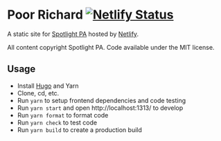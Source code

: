 # Poor Richard [![Netlify Status](https://api.netlify.com/api/v1/badges/0bc95633-f6ac-4e3b-993f-2ec13af97eba/deploy-status)](https://app.netlify.com/sites/poor-richard-spotlightpa/deploys)

A static site for [Spotlight PA](https://www.spotlightpa.org) hosted by [Netlify](https://www.netlify.com/).

All content copyright Spotlight PA. Code available under the MIT license.

## Usage
- Install [Hugo](https://gohugo.io/) and Yarn
- Clone, cd, etc.
- Run `yarn` to setup frontend dependencies and code testing
- Run `yarn start` and open http://localhost:1313/ to develop
- Run `yarn format` to format code
- Run `yarn check` to test code
- Run `yarn build` to create a production build

